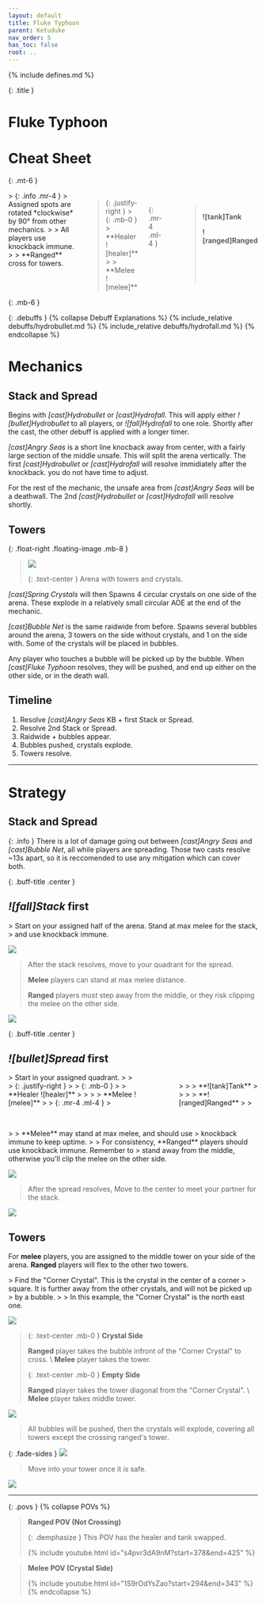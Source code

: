 ```yaml
---
layout: default
title: Fluke Typhoon
parent: Ketuduke
nav_order: 5
has_toc: false
root: ..
---
```


{% include defines.md %}

{: .title }
# Fluke Typhoon

# Cheat Sheet

{: .mt-6 }
<div class="columns borders collapse-sm" markdown="1">
> {: .info .mr-4 }
> Assigned spots are rotated *clockwise* by 90° from other mechanics.
>
> All players use knockback immune.
>
> **Ranged** cross for towers.

> <div class="columns positions" markdown="1">
> {: .justify-right }
> > {: .mb-0 }
> > **Healer ![healer]**
> >
> > **Melee ![melee]**
>
> {: .mr-4 .ml-4 }
> <div style="height: 6rem; flex-grow: 0; background-color: deepskyblue"></div>
>
> > **![tank]Tank**
> >
> > **![ranged]Ranged**
>
> </div>
</div>
{: .mb-6 }

{: .debuffs }
{% collapse Debuff Explanations %}
{% include_relative debuffs/hydrobullet.md %}
{% include_relative debuffs/hydrofall.md %}
{% endcollapse %}

# Mechanics

## Stack and Spread

Begins with *[cast]Hydrobullet* or *[cast]Hydrofall*. This will apply either
*![bullet]Hydrobullet* to all players, or *![fall]Hydrofall* to one role.
Shortly after the cast, the other debuff is applied with a longer timer.

*[cast]Angry Seas* is a short line knocback away from center, with a fairly
large section of the middle unsafe. This will split the arena vertically. The
first *[cast]Hydrobullet* or *[cast]Hydrofall* will resolve immidiately after
the knockback. you do not have time to adjust.

For the rest of the mechanic, the unsafe area from *[cast]Angry Seas* will be a
deathwall. The 2nd *[cast]Hydrobullet* or *[cast]Hydrofall* will resolve shortly.

## Towers

{: .float-right .floating-image .mb-8 }
> ![](./arena.png)
>
> {: .text-center }
> Arena with towers and crystals.

*[cast]Spring Crystals* will then Spawns 4 circular crystals on one side of the
arena. These explode in a relatively small circular AOE at the end of the mechanic.

*[cast]Bubble Net* is the same raidwide from before. Spawns several bubbles
around the arena, 3 towers on the side without crystals, and 1 on the side with.
Some of the crystals will be placed in bubbles.

Any player who touches a bubble will be picked up by the bubble. When
*[cast]Fluke Typhoon* resolves, they will be pushed, and end up either on the
other side, or in the death wall.

## Timeline

1. Resolve *[cast]Angry Seas* KB + first Stack or Spread.
2. Resolve 2nd Stack or Spread.
3. Raidwide + bubbles appear.
4. Bubbles pushed, crystals explode.
5. Towers resolve.

-----

# Strategy

## Stack and Spread

{: .info }
There is a lot of damage going out between *[cast]Angry Seas* and
*[cast]Bubble Net*, all while players are spreading. Those two casts resolve
~13s apart, so it is reccomended to use any mitigation which can cover both.

{: .buff-title .center }
## *![fall]Stack* first

<div class="mechanics" markdown="1">
> Start on your assigned half of the arena. Stand at max melee for the stack,
> and use knockback immune.

![](./stack-1.png)

> After the stack resolves, move to your quadrant for the spread.
>
> **Melee** players can stand at max melee distance.
>
> **Ranged** players *must* step away from the middle, or they risk clipping the
> melee on the other side.

![](./stack-2.png)
</div>

{: .buff-title .center }
## *![bullet]Spread* first

<div class="mechanics" markdown="1">
> Start in your assigned quadrant.
>
> <div class="columns positions" markdown="1">
> {: .justify-right }
> > {: .mb-0 }
> > **Healer ![healer]**
> >
> > **Melee ![melee]**
>
> {: .mr-4 .ml-4 }
> <div style="height: 6rem; flex-grow: 0; background-color: deepskyblue"></div>
>
> > **![tank]Tank**
> >
> > **![ranged]Ranged**
>
> </div>
>
> **Melee** may stand at max melee, and should use
> knockback immune to keep uptime.
>
> For consistency, **Ranged** players should use knockback immune. Remember to
> stand away from the middle, otherwise you'll clip the melee on the other side.

![](./spread-1.png)

> After the spread resolves, Move to the center to meet your partner for the
> stack.

![](./spread-2.png)
</div>

## Towers

For **melee** players, you are assigned to the middle tower on your side of the
arena. **Ranged** players will flex to the other two towers.

<div class="mechanics" markdown="1">
> Find the "Corner Crystal". This is the crystal in the center of a corner
> square. It is further away from the other crystals, and will not be picked up
> by a bubble.
>
> In this example, the "Corner Crystal" is the north east one.

![](./towers-1.png)

> {: .text-center .mb-0 }
> **Crystal Side**
>
> **Ranged** player takes the bubble infront of the "Corner Crystal" to cross. \\
> **Melee** player takes the tower.
>
> {: .text-center .mb-0 }
> **Empty Side**
>
> **Ranged** player takes the tower diagonal from the "Corner Crystal". \\
> **Melee** player takes middle tower.

![](./towers-2.png)

> All bubbles will be pushed, then the crystals will explode, covering all
> towers except the crossing ranged's tower.

{: .fade-sides }
![](./towers-3.png)

> Move into your tower once it is safe.

![](./towers-4.png)
</div>

-----

{: .povs }
{% collapse POVs %}
> **Ranged POV (Not Crossing)**
>
> {: .demphasize }
> This POV has the healer and tank swapped.
>
> {% include youtube.html id="s4pvr3dA9nM?start=378&end=425" %}

> **Melee POV (Crystal Side)**
>
> {% include youtube.html id="1S9rOdYsZao?start=294&end=343" %}
{% endcollapse %}
